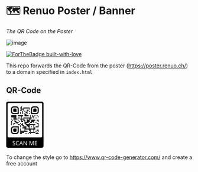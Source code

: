 # 🗺 Renuo Poster / Banner

_The QR Code on the Poster_

<img width="280" alt="image" src="https://github.com/user-attachments/assets/24e0913d-845b-41c8-8dd4-4bcff3583d88">


[![ForTheBadge built-with-love](http://ForTheBadge.com/images/badges/built-with-love.svg)](https://GitHub.com/Naereen/)


This repo forwards the QR-Code from the poster (https://poster.renuo.ch/) to a domain specified in `index.html`


## QR-Code

<img src="https://github.com/renuo/renuo-poster/blob/master/qr-code.png" width="20%" />

To change the style go to https://www.qr-code-generator.com/ and create a free account
